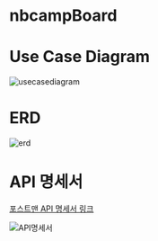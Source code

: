 # nbcampBoard

# Use Case Diagram

![usecasediagram](https://github.com/GyungKu/nbcampBoard/assets/130152696/74124063-46f1-49c9-b4ca-0d40652ca854)


# ERD

![erd](https://github.com/GyungKu/nbcampBoard/assets/130152696/192055d4-ee33-456a-bb29-d47ff34eed6c)

# API 명세서

[포스트맨 API 명세서 링크](https://documenter.getpostman.com/view/27719715/2s9YXe7Q1x)

![API명세서](https://github.com/GyungKu/nbcampBoard/assets/130152696/87a38c7a-a492-4229-a368-81d0d846101f)
